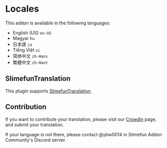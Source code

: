 # Locales

This addon is available in the following languages:

- English (US) `en-US`
- Magyar `hu`
- 日本語 `ja`
- Tiếng Việt `vi`
- 简体中文 `zh-Hans`
- 繁體中文 `zh-Hant`

## SlimefunTranslation

This plugin supports [SlimefunTranslation](https://github.com/ybw0014/SlimefunTranslation).

## Contribution

If you want to contribute your translation, please visit our [Crowdin](https://crowdin.com/project/fastmachines) page, and submit your translation.

If your language is not there, please contact @ybw0014 in Slimefun Addon Community's Discord server.

